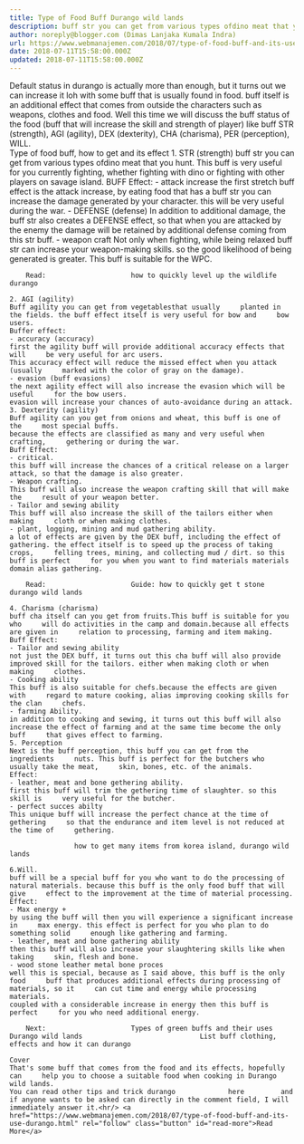 ```yaml
---
title: Type of Food Buff Durango wild lands
description: buff str you can get from various types ofdino meat that you hunt.
author: noreply@blogger.com (Dimas Lanjaka Kumala Indra)
url: https://www.webmanajemen.com/2018/07/type-of-food-buff-and-its-use-durango.html
date: 2018-07-11T15:58:00.000Z
updated: 2018-07-11T15:58:00.000Z
---
```


Default status in durango is actually more than enough, but it turns out we can increase it loh with some buff that is usually found in food.
buff itself is an additional effect that comes from outside the characters such as weapons, clothes and food.
 Well this time we will discuss the buff status of the food (buff that will increase the skill and strength of player) like buff STR (strength), AGI (agility), DEX (dexterity), CHA (charisma), PER (perception), WILL.  
    Type of food buff, how to get and its effect 
    1. STR (strength) 
buff str you can get from various types ofdino    meat that you hunt. 
    This buff is very useful for you currently fighting, whether fighting with     dino or fighting with other players on savage island. 
    BUFF Effect: 
    - attack increase
    the first stretch buff effect is the attack increase, by eating food that     has a buff str you can increase the damage generated by your character. 
    this will be very useful during the war. 
    - DEFENSE (defense)
    In addition to additional damage, the buff str also creates a DEFENSE     effect, so that when you are attacked by the enemy the damage will be     retained by additional defense coming from this str buff. 
     - weapon craft
    Not only when fighting, while being relaxed buff str can increase your     weapon-making skills. 
    so the good likelihood of being generated is greater. This buff is suitable     for the WPC. 
    
        Read:                     how to quickly level up the wildlife durango             

    2. AGI (agility) 
    Buff agility you can get from vegetablesthat usually     planted in the fields. the buff effect itself is very useful for bow and     bow users. 
    Buffer effect: 
    - accuracy (accuracy)
    first the agility buff will provide additional accuracy effects that will     be very useful for arc users. 
    This accuracy effect will reduce the missed effect when you attack (usually     marked with the color of gray on the damage). 
    - evasion (buff evasions)
    the next agility effect will also increase the evasion which will be useful     for the bow users. 
    evasion will increase your chances of auto-avoidance during an attack. 
    3. Dexterity (agility) 
    Buff agility can you get from onions and wheat, this buff is one of the     most special buffs. 
    because the effects are classified as many and very useful when crafting,     gethering or during the war. 
    Buff Effect: 
    - critical.
    this buff will increase the chances of a critical release on a larger     attack, so that the damage is also greater. 
    - Weapon crafting.
    This buff will also increase the weapon crafting skill that will make the     result of your weapon better. 
    - Tailor and sewing ability
    This buff will also increase the skill of the tailors either when making     cloth or when making clothes. 
    - plant, logging, mining and mud gathering ability.
    a lot of effects are given by the DEX buff, including the effect of     gathering. the effect itself is to speed up the process of taking crops,     felling trees, mining, and collecting mud / dirt. so this buff is perfect     for you when you want to find materials materials domain alias gathering. 
    
        Read:                     Guide: how to quickly get t stone durango wild lands             

    4. Charisma (charisma) 
    buff cha itself can you get from fruits.This buff is suitable for you who     will do activities in the camp and domain.because all effects are given in     relation to processing, farming and item making. 
    Buff Effect: 
    - Tailor and sewing ability
    not just the DEX buff, it turns out this cha buff will also provide     improved skill for the tailors. either when making cloth or when making     clothes. 
    - Cooking ability
    This buff is also suitable for chefs.because the effects are given with     regard to mature cooking, alias improving cooking skills for the clan     chefs. 
    - farming Ability.
    in addition to cooking and sewing, it turns out this buff will also     increase the effect of farming and at the same time become the only buff     that gives effect to farming. 
    5. Perception 
    Next is the buff perception, this buff you can get from the ingredients     nuts. This buff is perfect for the butchers who usually take the meat,     skin, bones, etc. of the animals. 
    Effect: 
    - leather, meat and bone gethering ability.
    first this buff will trim the gethering time of slaughter. so this skill is     very useful for the butcher. 
    - perfect succes abilty
    This unique buff will increase the perfect chance at the time of gethering     so that the endurance and item level is not reduced at the time of     gethering. 
    
                    how to get many items from korea island, durango wild lands             

    6.Will. 
    buff will be a special buff for you who want to do the processing of     natural materials. because this buff is the only food buff that will give     effect to the improvement at the time of material processing. 
    Effect: 
    - Max energy +
    by using the buff will then you will experience a significant increase in     max energy. this effect is perfect for you who plan to do something solid     enough like gathering and farming. 
    - leather, meat and bone gathering ability
    then this buff will also increase your slaughtering skills like when taking     skin, flesh and bone. 
    - wood stone leather metal bone proces
    well this is special, because as I said above, this buff is the only food     buff that produces additional effects during processing of materials, so it     can cut time and energy while processing materials. 
    coupled with a considerable increase in energy then this buff is perfect     for you who need additional energy. 
    
        Next:                     Types of green buffs and their uses Durango wild lands                             List buff clothing, effects and how it can durango             

    Cover 
    That's some buff that comes from the food and its effects, hopefully can     help you to choose a suitable food when cooking in Durango wild lands. 
    You can read other tips and trick durango             here         and if anyone wants to be asked can directly in the comment field, I will     immediately answer it.<hr/> <a href="https://www.webmanajemen.com/2018/07/type-of-food-buff-and-its-use-durango.html" rel="follow" class="button" id="read-more">Read More</a>